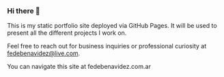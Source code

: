 ### Hi there 👋

This is my static portfolio site deployed via GitHub Pages. It will be used to present all the different projects I work on.

Feel free to reach out for business inquiries or professional curiosity at [fedebenavidez@live.com](mailto:fedebenavidez@live.com).

You can navigate this site at fedebenavidez.com.ar
